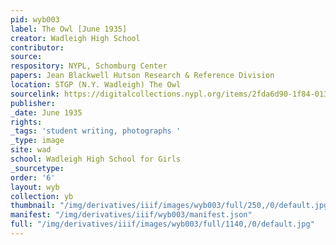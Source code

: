 ```yaml
---
pid: wyb003
label: The Owl [June 1935]
creator: Wadleigh High School
contributor:
source:
respository: NYPL, Schomburg Center
papers: Jean Blackwell Hutson Research & Reference Division
location: STGP (N.Y. Wadleigh) The Owl
sourcelink: https://digitalcollections.nypl.org/items/2fda6d90-1f84-0134-114c-00505686a51c
publisher:
_date: June 1935
rights:
_tags: 'student writing, photographs '
_type: image
site: wad
school: Wadleigh High School for Girls
_sourcetype:
order: '6'
layout: wyb
collection: yb
thumbnail: "/img/derivatives/iiif/images/wyb003/full/250,/0/default.jpg"
manifest: "/img/derivatives/iiif/wyb003/manifest.json"
full: "/img/derivatives/iiif/images/wyb003/full/1140,/0/default.jpg"
---
```

